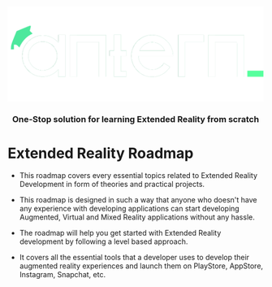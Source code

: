 <br />
<div align="center">
  <a target="_blank" href="https://antern.co/">
    <img src="./assets/antern.png" alt="Logo" width="600px">
  </a>

  <h3 align="center">One-Stop solution for learning Extended Reality from scratch</h3>
</div>

# Extended Reality Roadmap
* This roadmap covers every essential topics related to Extended Reality Development in form of theories and practical projects.

* This roadmap is designed in such a way that anyone who doesn't have any experience with developing applications can start developing Augmented, Virtual and Mixed Reality applications without any hassle.

* The roadmap will help you get started with Extended Reality development by following a level based approach. 

* It covers all the essential tools that a developer uses to develop their augmented reality experiences and launch them on PlayStore, AppStore, Instagram, Snapchat, etc.